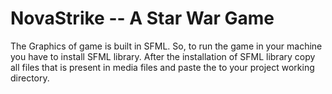 # NovaStrike -- A Star War Game

The Graphics of game is built in SFML. So, to run the game in your machine you have to install SFML library.
After the installation of SFML library copy all files that is present in media files and paste the to your project working directory.
